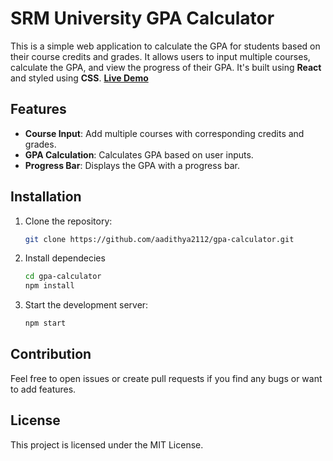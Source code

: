 # SRM University GPA Calculator

This is a simple web application to calculate the GPA for students based on their course credits and grades. It allows users to input multiple courses, calculate the GPA, and view the progress of their GPA.
It's built using **React** and styled using **CSS**.
[**Live Demo**](https://cgpa-calculator-ebon.vercel.app/)

## Features

- **Course Input**: Add multiple courses with corresponding credits and grades.
- **GPA Calculation**: Calculates GPA based on user inputs.
- **Progress Bar**: Displays the GPA with a progress bar.

## Installation

1. Clone the repository:
   ```bash
   git clone https://github.com/aadithya2112/gpa-calculator.git
   ```
2. Install dependecies
   ```bash
   cd gpa-calculator
   npm install
   ```
3. Start the development server:
   ```bash
   npm start
   ```
   
## Contribution

Feel free to open issues or create pull requests if you find any bugs or want to add features.

## License
This project is licensed under the MIT License.

